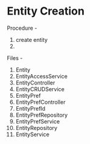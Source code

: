 # Entity Creation
Procedure - 
1. create entity
2. 


Files - 
1. Entity
2. EntityAccessService
3. EntityController
4. EntityCRUDService
5. EntityPref
6. EntityPrefController
7. EntityPrefId
8. EntityPrefRepository
9. EntityPrefService
10. EntityRepository
11. EntityService
